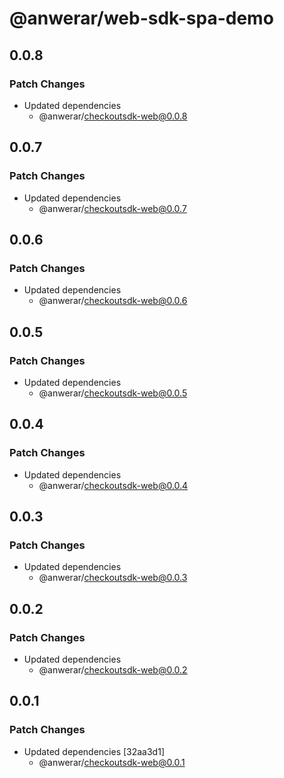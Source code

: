 # @anwerar/web-sdk-spa-demo

## 0.0.8

### Patch Changes

-   Updated dependencies
    -   @anwerar/checkoutsdk-web@0.0.8

## 0.0.7

### Patch Changes

-   Updated dependencies
    -   @anwerar/checkoutsdk-web@0.0.7

## 0.0.6

### Patch Changes

-   Updated dependencies
    -   @anwerar/checkoutsdk-web@0.0.6

## 0.0.5

### Patch Changes

-   Updated dependencies
    -   @anwerar/checkoutsdk-web@0.0.5

## 0.0.4

### Patch Changes

-   Updated dependencies
    -   @anwerar/checkoutsdk-web@0.0.4

## 0.0.3

### Patch Changes

-   Updated dependencies
    -   @anwerar/checkoutsdk-web@0.0.3

## 0.0.2

### Patch Changes

-   Updated dependencies
    -   @anwerar/checkoutsdk-web@0.0.2

## 0.0.1

### Patch Changes

-   Updated dependencies [32aa3d1]
    -   @anwerar/checkoutsdk-web@0.0.1
